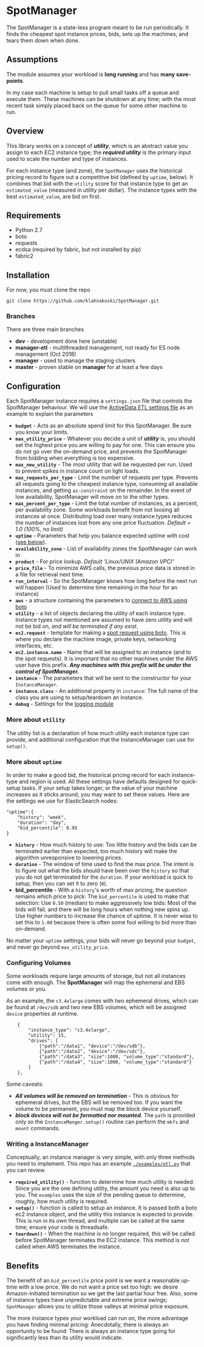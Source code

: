 
# SpotManager

The SpotManager is a state-less program meant to be run periodically.  It 
finds the cheapest spot instance prices, bids, sets up the machines, and 
tears them down when done.

## Assumptions

The module assumes your workload is **long running** and has 
**many save-points**.    

In my case each machine is setup to pull small tasks off a queue and 
execute them. These machines can be shutdown at any time; with the most 
recent task simply placed back on the queue for some other machine to run.   

## Overview

This library works on a concept of ***utility***, which is an abstract value 
you assign to each EC2 instance type; the ***required utility*** is the 
primary input used to scale the number and type of instances. 

For each instance type (and zone), the `SpotManager` uses the historical 
pricing record to figure out a competitive bid (defined by `uptime`, below).
It combines that bid with the `utility` score for that instance type to get
an `estimated_value` (measured in utility per dollar). The instance types
with the best `estimated_value`, are bid on first.

## Requirements

* Python 2.7
* boto
* requests
* ecdsa (required by fabric, but not installed by pip)
* fabric2

## Installation

For now, you must clone the repo

	git clone https://github.com/klahnakoski/SpotManager.git

### Branches

There are three main branches

* **dev** - development done here (unstable)
* **manager-etl** - multithreaded management, not ready for ES node management (Oct 2018)
* **manager** - used to manage the staging clusters
* **master** - proven stable on **manager** for at least a few days


## Configuration

Each SpotManager instance requires a `settings.json` file that controls the 
SpotManager behaviour.  We will use the [ActiveData ETL settings file](examples/config/etl_settings.json) 
as an example to explain the parameters

	
* **`budget`** - Acts as an absolute spend limit for this SpotManager. Be sure 
you know your limits.
* **`max_utility_price`** - Whatever you decide a unit of ***utility*** is, 
you should set the highest price you are willing to pay for one.  This can 
ensure you do not go over the on-demand price, and prevents the SpotManager 
from bidding when everything is too expensive.
* **`max_new_utility`** - The most utility that will be requested per run. 
Used to prevent spikes in instance count on light loads.
* **`max_requests_per_type`** - Limit the number of requests per type.
Prevents all requests going to the cheapest instance type, consuming all 
available instances, and getting `az-constraint` on the remainder.  In the 
event of low availability, SpotManager will move on to the other types.
* **`max_percent_per_type`** - Limit the total number of instances, as a 
percent, per availability zone.  Some workloads benefit from not loosing all 
instances at once.  Distributing load over many instance types reduces the 
number of instances lost from any one price fluctuation.  *Default = 1.0 
(100%, no limit)*
* **`uptime`** - Parameters that help you balance expected uptime with cost 
([see below](#more-about-uptime)).
* **`availability_zone`** - List of availability zones the SpotManager can work in 
* **`product`** - For price lookup.  *Default 'Linux/UNIX (Amazon VPC)'*
* **`price_file`** - To minimize AWS calls, the previous price data is stored 
in a file for retrieval next time.
* **`run_interval`** - So the SpotManager knows how long before the next run 
will happen (Used to determine time remaining in the hour for an instance) 
* **`aws`** - a structure containing the parameters to [connect to AWS using boto](http://boto.readthedocs.org/en/latest/ref/ec2.html#boto.ec2.connection.EC2Connection)
* **`utility`** - a list of objects declaring the utility of each instance 
type.  Instance types not mentioned are assumed to have zero utility and 
will not be bid on, **and will be terminated if any exist*.* 
* **`ec2.request`** - template for making a [spot request using boto](http://boto.readthedocs.org/en/latest/ref/ec2.html#boto.ec2.connection.EC2Connection.request_spot_instances). This is where you declare the machine image, private keys, networking interfaces, etc.
* **`ec2.instance.name`** - Name that will be assigned to an instance (and 
to the spot requests).  It is important that no other machines under the AWS 
user have this prefix.  ***Any machines with this prefix will be under the 
control of SpotManager.***    
* **`instance`** -  The parameters that will be sent to the constructor for
your `InstanceManager`. 
* **`instance.class`** - An additional property in `instance`: The full name 
of the class you are using to setup/teardown an instance.
* **`debug`** - Settings for the [logging module](https://github.com/klahnakoski/SpotManager/blob/master/pyLibrary/debugs/README.md#configuration)

### More about `utility`

The utility list is a declaration of how much utility each instance type can 
provide, and  additional configuration that the InstanceManager can use for 
`setup()`.

### More about `uptime`

In order to make a good bid, the historical pricing record for each instance-
type and region is used. All these settings have defaults designed for quick-
setup tasks.  If your setup takes longer, or the value of your machine 
increases as it sticks around, you may want to set these values. Here are the 
settings we use for ElasticSearch nodes:

	"uptime":{
		"history": "week",
		"duration": "day",
		"bid_percentile": 0.95
	}

* **`history`** - How much history to use: Too little history and the bids can 
be terminated earlier than expected, too much history will make the algorithm 
unresponsive to lowering prices.
* **`duration`** - The window of time used to find the max price. The intent 
is to figure out what the bids should have been over the `history` so that you 
do not get terminated for the `duration`.  If your workload is quick to setup, 
then you can set it to zero (`0`).
* **bid_percentile** - With a `history`'s worth of max pricing, the question 
remains which price to pick: The `bid_percentile` is used to make that 
selection: Use `0.50` (median) to make aggressively low bids: Most of the bids
will fail, and there will be long hours when nothing new spins up. Use higher 
numbers to increase the chance of uptime.  It is never wise to set this to 
`1.00` because there is often some fool willing to bid more than on-demand.  

No matter your `uptime` settings, your bids will never go beyond your 
`budget`, and never go beyond `max_utility_price`.


### Configuring Volumes

Some workloads require large amounts of storage, but not all instances come 
with enough.  The **SpotManager** will map the ephemeral and EBS volumes or 
you.

As an example, the `c3.4xlarge` comes with two ephemeral drives, which can 
be found at `/dev/sdb` and two new EBS volumes, which will be assigned 
`device` properties at runtime.

		{
			"instance_type": "c3.4xlarge",
			"utility": 15,
			"drives": [
				{"path":"/data1", "device":"/dev/sdb"},
				{"path":"/data2", "device":"/dev/sdc"},
				{"path":"/data3", "size":1000, "volume_type":"standard"},
				{"path":"/data4", "size":1000, "volume_type":"standard"}
			]
		},

Some caveats:

* ***All volumes will be removed on termination*** - This is obvious for 
ephemeral drives, but the EBS will be removed too.  If you want the volume 
to be permanent, you must map the block device yourself.
* ***block devices will not be formatted nor mounted***.  The `path` is 
provided only so the `InstanceManger.setup()` routine can perform the `mkfs` 
and `mount` commands.

### Writing a InstanceManager

Conceptually, an instance manager is very simple, with only three methods 
you need to implement.  This repo has an example [`./examples/etl.py`](https://github.com/klahnakoski/SpotManager/blob/master/examples/etl.py) 
that you can review. 

* **`required_utility()`** - function to determine how much utility is 
needed.  Since you are the one defining utility, the amount you need is 
also up to you.  The `examples` uses the size of the pending queue to 
determine, roughly, how much utility is required.
* **`setup()`** - function is called to setup an instance.  It is passed 
both a boto ec2 instance object, and the utility this instance is 
expected to provide. This is run in its own thread, and multiple can be 
called at the same time; ensure your code is threadsafe. 
* **`teardown()`** - When the machine is no longer required, this will be 
called before SpotManager terminates the EC2 instance. This method is 
*not* called when AWS terminates the instance.  


## Benefits

The benefit of an `bid_percentile` price point is we want a reasonable up-time with a low 
price. We do not want a price set too high: we desire Amazon-initiated 
termination so we get the last partial hour free.  Also, some of instance 
types have unpredictable and extreme price swings; `SpotManager` allows you 
to utilize those valleys at minimal price exposure.

The more instance types your workload can run on, the more advantage you have 
finding minimal pricing:  Anecdotally, there is always an opportunity to be 
found: There is always an instance type going for significantly less than 
its utility would indicate.

